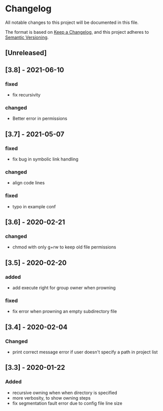# Changelog

All notable changes to this project will be documented in this file.

The format is based on [Keep a Changelog](https://keepachangelog.com/en/1.0.0/),
and this project adheres to [Semantic Versioning](https://semver.org/spec/v2.0.0.html).

## [Unreleased]

## [3.8] - 2021-06-10

### fixed

- fix recursivity

### changed

- Better error in permissions

## [3.7] - 2021-05-07

### fixed

- fix bug in symbolic link handling

### changed

- align code lines

### fixed

- typo in example conf

## [3.6] - 2020-02-21

### changed

- chmod with only g+rw to keep old file permissions

## [3.5] - 2020-02-20

### added

- add execute right for group owner when prowning

### fixed

- fix error when prowning an empty subdirectory file

## [3.4] - 2020-02-04

### Changed

- print correct message error if user doesn't specify a path in project list 

## [3.3] - 2020-01-22

### Added

- recursive owning when when directory is specified
- more verbosity, to show owning steps
- fix segmentation fault error due to config file line size 
